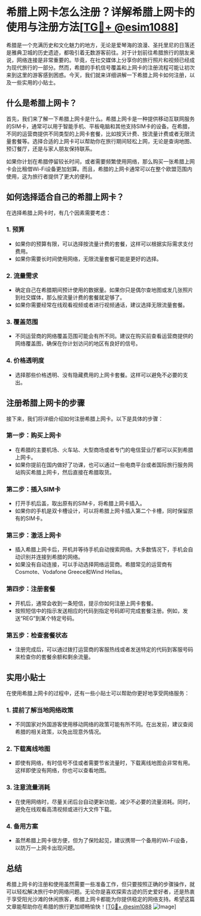 # 希腊上网卡怎么注册？详解希腊上网卡的使用与注册方法[[TG💪+ @esim1088](https://t.me/s/esim1088)]

希腊是一个充满历史和文化魅力的地方，无论是爱琴海的浪漫、圣托里尼的日落还是雅典卫城的历史遗迹，都吸引着无数游客前往。对于计划前往希腊旅行的朋友来说，网络连接是非常重要的。毕竟，在社交媒体上分享你的旅行照片和视频已经成为现代旅行的一部分。然而，希腊的手机信号覆盖和上网卡的注册流程可能让初次来到这里的游客感到困惑。今天，我们就来详细讲解一下希腊上网卡如何注册，以及一些实用的小贴士。

## 什么是希腊上网卡？

首先，我们来了解一下希腊上网卡是什么。希腊上网卡是一种提供移动互联网服务的SIM卡，通常可以用于智能手机、平板电脑和其他支持SIM卡的设备。在希腊，不同的运营商提供不同类型的上网卡套餐，比如按天计费、按流量计费或者无限流量套餐等。选择合适的上网卡可以帮助你在旅行期间轻松上网，无论是查询地图、预订餐厅，还是与家人朋友保持联系。

如果你计划在希腊停留较长时间，或者需要频繁使用网络，那么购买一张希腊上网卡会比租借Wi-Fi设备更加划算。而且，希腊的上网卡通常可以在整个欧盟范围内使用，这为旅行者提供了更大的便利。

## 如何选择适合自己的希腊上网卡？

在选择希腊上网卡时，有几个因素需要考虑：

### 1. **预算**
   - 如果你的预算有限，可以选择按流量计费的套餐，这样可以根据实际需求支付费用。
   - 如果你需要长时间使用网络，无限流量套餐可能是更好的选择。

### 2. **流量需求**
   - 确定自己在希腊期间预计使用的数据量。如果你只是偶尔查地图或发几张照片到社交媒体，那么按流量计费的套餐就足够了。
   - 如果你需要经常在线观看视频或者进行视频通话，建议选择无限流量套餐。

### 3. **覆盖范围**
   - 不同运营商的网络覆盖范围可能会有所不同。建议在购买前查看运营商提供的网络覆盖图，确保在你计划访问的地区有良好的信号。

### 4. **价格透明度**
   - 选择那些价格透明、没有隐藏费用的上网卡套餐。这样可以避免不必要的支出。

## 注册希腊上网卡的步骤

接下来，我们将详细介绍如何注册希腊上网卡。以下是具体的步骤：

### 第一步：购买上网卡
   - 在希腊的主要机场、火车站、大型商场或者专门的电信营业厅都可以买到希腊上网卡。
   - 如果你提前在国内做好了功课，也可以通过一些电商平台或者国际旅行服务网站购买希腊上网卡，然后直接在希腊取货。

### 第二步：插入SIM卡
   - 打开手机后盖，取出原有的SIM卡，将希腊上网卡插入。
   - 如果你的手机是双卡槽设计，可以将希腊上网卡插入第二个卡槽，同时保留原有的SIM卡。

### 第三步：激活上网卡
   - 插入希腊上网卡后，开机并等待手机自动搜索网络。大多数情况下，手机会自动识别并连接到希腊的网络。
   - 如果没有自动连接，可以手动选择网络运营商。希腊常见的运营商有Cosmote、Vodafone Greece和Wind Hellas。

### 第四步：注册套餐
   - 开机后，通常会收到一条短信，提示你如何注册上网卡套餐。
   - 按照短信中的指示发送相应的代码到指定号码即可完成套餐注册。例如，发送“REG”到某个特定号码。

### 第五步：检查套餐状态
   - 注册完成后，可以通过拨打运营商的客服热线或者发送特定的代码到客服号码来检查你的套餐余额和剩余流量。

## 实用小贴士

在使用希腊上网卡的过程中，还有一些小贴士可以帮助你更好地享受网络服务：

### 1. **提前了解当地网络政策**
   - 不同国家对外国游客使用移动网络的政策可能有所不同。在出发前，建议查阅希腊的相关政策，以免出现意外情况。

### 2. **下载离线地图**
   - 即使有网络，有时信号不佳或者需要节省流量时，下载离线地图会非常有用。这样即使没有网络，你也可以查看地图。

### 3. **注意流量消耗**
   - 在使用网络时，尽量关闭后台自动更新功能，减少不必要的流量消耗。同时，避免在线观看高清视频或进行大文件下载。

### 4. **备用方案**
   - 虽然希腊上网卡很方便，但为了保险起见，建议携带一个备用的Wi-Fi设备，以防万一上网卡出现问题。

## 总结

希腊上网卡的注册和使用虽然需要一些准备工作，但只要按照正确的步骤操作，就可以轻松解决旅行中的网络问题。无论你是喜欢探索古迹的历史爱好者，还是热衷于享受阳光沙滩的休闲旅客，希腊上网卡都能为你提供稳定的网络支持。希望这篇文章能帮助你在希腊的旅行更加顺畅愉快！[[TG💪+ @esim1088](https://t.me/s/esim1088) ![Image](https://i.postimg.cc/4NQfJmqS/Snipaste-2025-05-13-00-14-12.png)]